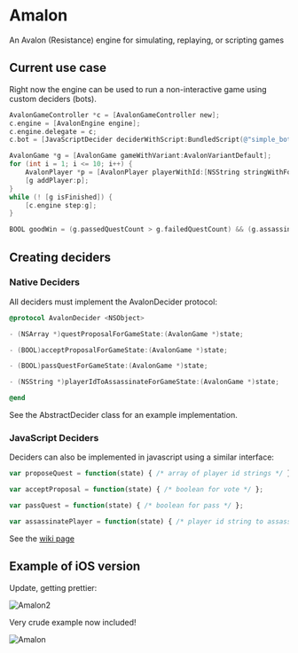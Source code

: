 Amalon
======

An Avalon (Resistance) engine for simulating, replaying, or scripting games

## Current use case

Right now the engine can be used to run a non-interactive game using custom deciders (bots).

```objective-c
AvalonGameController *c = [AvalonGameController new];
c.engine = [AvalonEngine engine];
c.engine.delegate = c;
c.bot = [JavaScriptDecider deciderWithScript:BundledScript(@"simple_bot")];

AvalonGame *g = [AvalonGame gameWithVariant:AvalonVariantDefault];
for (int i = 1; i <= 10; i++) {
    AvalonPlayer *p = [AvalonPlayer playerWithId:[NSString stringWithFormat:@"BOT %d", i]];
    [g addPlayer:p];
}
while (! [g isFinished]) {
    [c.engine step:g];
}

BOOL goodWin = (g.passedQuestCount > g.failedQuestCount) && (g.assassinatedPlayer.role.type != AvalonRoleMerlin);
```

## Creating deciders

### Native Deciders

All deciders must implement the AvalonDecider protocol:

```objective-c
@protocol AvalonDecider <NSObject>

- (NSArray *)questProposalForGameState:(AvalonGame *)state;

- (BOOL)acceptProposalForGameState:(AvalonGame *)state;

- (BOOL)passQuestForGameState:(AvalonGame *)state;

- (NSString *)playerIdToAssassinateForGameState:(AvalonGame *)state;

@end
```

See the AbstractDecider class for an example implementation.

### JavaScript Deciders

Deciders can also be implemented in javascript using a similar interface:

```javascript
var proposeQuest = function(state) { /* array of player id strings */ };

var acceptProposal = function(state) { /* boolean for vote */ };

var passQuest = function(state) { /* boolean for pass */ };

var assassinatePlayer = function(state) { /* player id string to assassinate */ };
```

See the [wiki page](https://github.com/TokenGnome/Amalon/wiki/Using-JavaScript-for-Deciders)

## Example of iOS version

Update, getting prettier:

<img src="https://dl.dropboxusercontent.com/u/10407794/amalon2.PNG" alt="Amalon2" title="Amalon2">

Very crude example now included!

<img src="https://dl.dropboxusercontent.com/u/10407794/amalon.PNG" alt="Amalon" title="Amalon">